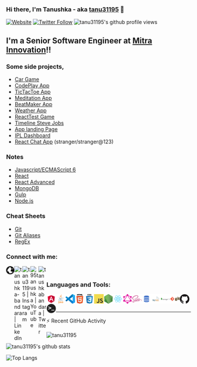 ### Hi there, I'm Tanushka - aka [tanu31195][website] 👋

[![Website](https://img.shields.io/website?label=tanu31195.github.io&style=for-the-badge&url=https%3A%2F%2Ftanu31195.github.io)](https://tanu31195.github.io)
[![Twitter Follow](https://img.shields.io/twitter/follow/tanu31195?color=1DA1F2&logo=twitter&style=for-the-badge)](https://twitter.com/intent/follow?original_referer=https%3A%2F%2Fgithub.com%2Ftanu31195&screen_name=tanu31195)
![tanu31195's github profile views](https://komarev.com/ghpvc/?username=tanu31195)

## I'm a Senior Software Engineer at [Mitra Innovation](https://mitrai.com/)!!

### Some side projects,
- [Car Game](https://tanu31195.github.io/js-car-game/)  
- [CodePlay App](https://tanu31195.github.io/CodePlay/)  
- [TicTacToe App](https://tictactoe-16398.web.app/)  
- [Meditation App](https://tanu31195.github.io/js-meditation-app/)  
- [BeatMaker App](https://tanu31195.github.io/js-beatmaker/)  
- [Weather App](https://tanu31195.github.io/js-weather-app/)  
- [ReactTest Game](https://tanu31195.github.io/ReacTest/)  
- [Timeline Steve Jobs](https://tanu31195.github.io/timeline-stevejobs/)  
- [App landing Page](https://tanu31195.github.io/app-landing-page/)  
- [IPL Dashboard](http://ipldashboard-env.eba-zgpmvgqi.us-east-2.elasticbeanstalk.com/#/)  
- [React Chat App](https://tanu31195-react-chat-app.netlify.app/) (stranger/stranger@123)  

### Notes
- [Javascript/ECMAScript 6](https://github.com/tanu31195/js-es6)
- [React](https://github.com/tanu31195/react-counter)
- [React Advanced](https://github.com/tanu31195/react-advanced)
- [MongoDB](https://github.com/tanu31195/mongodb-helloworld)
- [Gulp](https://github.com/tanu31195/gulp-helloworld)
- [Node.js](https://github.com/tanu31195/nodejs-helloworld)

### Cheat Sheets
- [Git](https://tanu31195.github.io/git-cheatsheet/)
- [Git Aliases](https://github.com/tanu31195/git-aliases)
- [RegEx](https://github.com/tanu31195/cheat-sheets/blob/master/regex.md)

### Connect with me:

[<img align="left" alt="tanu31195.github.io" width="22px" src="https://raw.githubusercontent.com/iconic/open-iconic/master/svg/globe.svg" />][website]
[<img align="left" alt="tanushka-bandara | LinkedIn" width="22px" src="https://cdn.jsdelivr.net/npm/simple-icons@v3/icons/linkedin.svg" />][linkedin]
[<img align="left" alt="tanu31195 | Instagram" width="22px" src="https://cdn.jsdelivr.net/npm/simple-icons@v3/icons/instagram.svg" />][instagram]
[<img align="left" alt="95tanushka | YouTube" width="22px" src="https://cdn.jsdelivr.net/npm/simple-icons@v3/icons/youtube.svg" />][youtube]
[<img align="left" alt="tanushkabandara | Twitter" width="22px" src="https://cdn.jsdelivr.net/npm/simple-icons@v3/icons/twitter.svg" />][twitter]

<br />

### Languages and Tools:


<img align="left" alt="Angular" width="26px" src="https://raw.githubusercontent.com/github/explore/80688e429a7d4ef2fca1e82350fe8e3517d3494d/topics/angular/angular.png" />
<img align="left" alt="Java" width="26px" src="https://raw.githubusercontent.com/github/explore/80688e429a7d4ef2fca1e82350fe8e3517d3494d/topics/java/java.png" />
<img align="left" alt="Visual Studio Code" width="26px" src="https://raw.githubusercontent.com/github/explore/80688e429a7d4ef2fca1e82350fe8e3517d3494d/topics/visual-studio-code/visual-studio-code.png" />
<img align="left" alt="HTML5" width="26px" src="https://raw.githubusercontent.com/github/explore/80688e429a7d4ef2fca1e82350fe8e3517d3494d/topics/html/html.png" />
<img align="left" alt="CSS3" width="26px" src="https://raw.githubusercontent.com/github/explore/80688e429a7d4ef2fca1e82350fe8e3517d3494d/topics/css/css.png" />
<img align="left" alt="JavaScript" width="26px" src="https://raw.githubusercontent.com/github/explore/80688e429a7d4ef2fca1e82350fe8e3517d3494d/topics/javascript/javascript.png" />
<img align="left" alt="Node.js" width="26px" src="https://raw.githubusercontent.com/github/explore/80688e429a7d4ef2fca1e82350fe8e3517d3494d/topics/nodejs/nodejs.png" />
<img align="left" alt="React" width="26px" src="https://raw.githubusercontent.com/github/explore/80688e429a7d4ef2fca1e82350fe8e3517d3494d/topics/react/react.png" />
<img align="left" alt="GraphQL" width="26px" src="https://raw.githubusercontent.com/github/explore/80688e429a7d4ef2fca1e82350fe8e3517d3494d/topics/graphql/graphql.png" />
<img align="left" alt="Sass" width="26px" src="https://raw.githubusercontent.com/github/explore/80688e429a7d4ef2fca1e82350fe8e3517d3494d/topics/sass/sass.png" />
<img align="left" alt="SQL" width="26px" src="https://raw.githubusercontent.com/github/explore/80688e429a7d4ef2fca1e82350fe8e3517d3494d/topics/sql/sql.png" />
<img align="left" alt="MySQL" width="26px" src="https://raw.githubusercontent.com/github/explore/80688e429a7d4ef2fca1e82350fe8e3517d3494d/topics/mysql/mysql.png" />
<img align="left" alt="MongoDB" width="26px" src="https://raw.githubusercontent.com/github/explore/80688e429a7d4ef2fca1e82350fe8e3517d3494d/topics/mongodb/mongodb.png" />
<img align="left" alt="Git" width="26px" src="https://raw.githubusercontent.com/github/explore/80688e429a7d4ef2fca1e82350fe8e3517d3494d/topics/git/git.png" />
<img align="left" alt="GitHub" width="26px" src="https://raw.githubusercontent.com/github/explore/78df643247d429f6cc873026c0622819ad797942/topics/github/github.png" />
<img align="left" alt="Terminal" width="26px" src="https://raw.githubusercontent.com/github/explore/80688e429a7d4ef2fca1e82350fe8e3517d3494d/topics/terminal/terminal.png" />

<br />
<br />

---

:zap: Recent GitHub Activity
  
<!--START_SECTION:activity-->


<p><img align="center" src="https://github-readme-streak-stats.herokuapp.com/?user=tanu31195&" alt="tanu31195" /></p>


![tanu31195's github stats](https://github-readme-stats.tanu31195.vercel.app/api?username=tanu31195&hide=contribs,issues)


![Top Langs](https://github-readme-stats.tanu31195.vercel.app/api/top-langs/?username=tanu31195&layout=compact)


[website]: https://tanu31195.github.io/
[twitter]: https://twitter.com/tanushkabandara
[youtube]: https://www.youtube.com/user/95tanushka/
[instagram]: https://instagram.com/tanu31195
[linkedin]: https://www.linkedin.com/in/tanushka-bandara/
